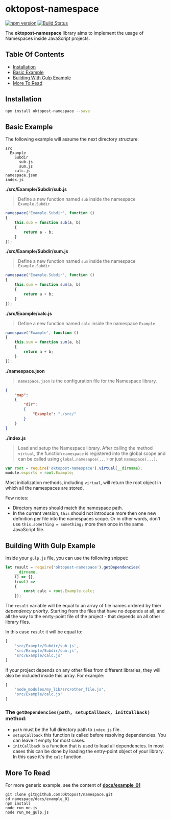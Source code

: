 # oktopost-namespace 

[![npm version](https://img.shields.io/npm/v/oktopost-namespace.svg)](https://www.npmjs.com/package/oktopost-namespace)
[![Build Status](https://travis-ci.org/Oktopost/namespace.svg?branch=master)](https://travis-ci.org/Oktopost/namespace)

The **oktopost-namespace** library aims to implement the usage of Namespaces inside JavaScript projects. 


## Table Of Contents

  * [Installation](#installation)
  * [Basic Example](#basic-example)
  * [Building With Gulp Example](#bilding-with-gulp-example)
  * [More To Read](#more-to-read)


## Installation

```bash
npm install oktopost-namespace --save
```

## Basic Example

The following example will assume the next directory structure:

```
src
  Example
    Subdir
      sub.js
      sum.js
    calc.js
namespace.json
index.js
```


**./src/Example/Subdir/sub.js**

> Define a new function named `sub` inside the namespace `Example.Subdir`
 
```js
namespace('Example.Subdir', function () 
{
	this.sub = function sub(a, b)
	{
		return a - b;
	}
});
```

**./src/Example/Subdir/sum.js**

> Define a new function named `sum` inside the namespace `Example.Subdir`

```js
namespace('Example.Subdir', function () 
{
	this.sum = function sum(a, b)
	{
		return a + b;
	}
});
```

**./src/Example/calc.js**

> Define a new function named `calc` inside the namespace `Example`

```js
namespace('Example', function () 
{
	this.sum = function sum(a, b)
	{
		return a + b;
	}
});
```

**./namespace.json**

> `namespace.json` is the configuration file for the Namespace library.

```json
{
	"map":
	{
		"dir":
		{
			"Example": "./src/"
		}
	}
}
```


**./index.js**

> Load and setup the Namespace library. After calling the method `virtual`, the function `namespace` is registered into 
> the global scope and can be called using `global.namesapce(...)` or just `namespace(...)`.

```js
var root = require('oktopost-namespace').virtual(__dirname);
module.exports = root.Example;
```

Most initialization methods, including `virtual`, will return the root object in which all the namespaces are stored.


Few notes:
* Directory names should match the namespace path.
* In the current version, `this` should not introduce more then one new definition per file into the namespaces scope.
Or in other words, don't use `this.something = something;` more then once in the same JavaScript file.


## Building With Gulp Example

Inside your `gulp.js` file, you can use the following snippet:

```js
let result = require('oktopost-namespace').getDependencies(
	__dirname, 
	() => {}, 
	(root) =>
	{
		const calc = root.Example.calc;
	});
```

The `result` variable will be equal to an array of file names ordered by thier *dependency priority*. Starting from the
files that have no depends at all, and all the way to the enrty-point file of the project - that depends on all
other library files. 

In this case `result` it will be equal to:
```js
[
	'src/Example/Subdir/sub.js',
	'src/Example/Subdir/sum.js',
	'src/Example/calc.js'
]
```

If your project depends on any other files from different libraries, they will also be included inside this array.
For example: 

```js
[
	'node_modules/my_lib/src/other_file.js',
	'src/Example/calc.js'
]
```

### The `getDependencies(path, setupCallback, initCallback)` method:

* `path` must be the full directory path to `index.js` file.
* `setupCallback` this function is called before resolving dependencies. You can leave it empty for most cases.
* `initCallback` is a function that is used to load all dependencies. In most cases this can be done by loading the 
entry-point object of your library. In this case it's the `calc` function.


## More To Read

For more generic example, see the content of **[docs/example_01](docs/example_01)**

```ssh
git clone git@github.com:Oktopost/namespace.git
cd namespace/docs/example_01
npm install
node run_me.js
node run_me_gulp.js
```